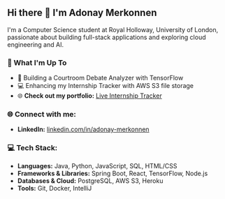 ## Hi there 👋 I'm Adonay Merkonnen

I'm a Computer Science student at Royal Holloway, University of London, passionate about building full-stack applications and exploring cloud engineering and AI.

### 🚀 What I'm Up To

*   🤖 Building a Courtroom Debate Analyzer with TensorFlow
*   💻 Enhancing my Internship Tracker with AWS S3 file storage
*   🌐 **Check out my portfolio:** [Live Internship Tracker](https://internshiptracker-dae4115676ce.herokuapp.com/login)

### 🌐 Connect with me:

*   **LinkedIn:** [linkedin.com/in/adonay-merkonnen](https://www.linkedin.com/in/adonay-merkonnen)

### 💻 Tech Stack:

*   **Languages:** Java, Python, JavaScript, SQL, HTML/CSS
*   **Frameworks & Libraries:** Spring Boot, React, TensorFlow, Node.js
*   **Databases & Cloud:** PostgreSQL, AWS S3, Heroku
*   **Tools:** Git, Docker, IntelliJ
